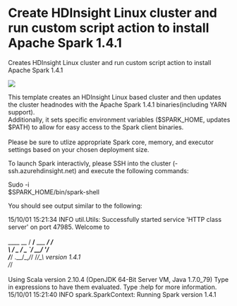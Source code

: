 # Create HDInsight Linux cluster and run custom script action to install Apache Spark 1.4.1
Creates HDInsight Linux cluster and run custom script action to install Apache Spark 1.4.1<br>

<a href="https://portal.azure.com/#create/Microsoft.Template/uri/https%3A%2F%2Fraw.githubusercontent.com%2FExchMaster%2Fazure-quickstart-templates%2Fmaster%2FhdInsight-apache-spark-1-4-1%2Fazuredeploy.json" target="_blank">
    <img src="http://azuredeploy.net/deploybutton.png"/>
</a>

This template creates an HDInsight Linux based cluster and then updates the cluster headnodes with the Apache Spark 1.4.1 binaries(including YARN support).<br>
Additionally, it sets specific environment variables ($SPARK_HOME, updates $PATH) to allow for easy access to the Spark client binaries.<br>
<br>
Please be sure to utlize appropriate Spark core, memory, and executor settings based on your chosen deployment size.<Br>

To launch Spark interactivly, please SSH into the cluster (<clustername>-ssh.azurehdinsight.net) and execute the following commands:<br>

Sudo -i<Br>
$SPARK_HOME/bin/spark-shell<br>

You should see output similar to the following:<br>


15/10/01 15:21:34 INFO util.Utils: Successfully started service 'HTTP class server' on port 47985.
Welcome to<Br>
 <br>     ____              __
     / __/__  ___ _____/ /__<br>
    _\ \/ _ \/ _ `/ __/  '_/<br>
   /___/ .__/\_,_/_/ /_/\_\   version 1.4.1<br>
      /_/<Br>
<br>
Using Scala version 2.10.4 (OpenJDK 64-Bit Server VM, Java 1.7.0_79)
Type in expressions to have them evaluated.
Type :help for more information.
15/10/01 15:21:40 INFO spark.SparkContext: Running Spark version 1.4.1


